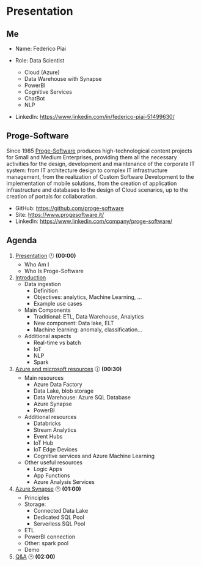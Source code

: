 # Presentation

## Me

- Name: Federico Piai
- Role: Data Scientist
    - Cloud (Azure)
    - Data Warehouse with Synapse
    - PowerBI
    - Cognitive Services
    - ChatBot
    - NLP

- LinkedIn: https://www.linkedin.com/in/federico-piai-51499630/

## Proge-Software

Since 1985 [Proge-Software](https://www.progesoftware.it/) produces high-technological content projects for Small and Medium Enterprises, providing them all the necessary activities for the design, development and maintenance of the corporate IT system: from IT architecture design to complex IT infrastructure management, from the realization of Custom Software Development to the implementation of mobile solutions, from the creation of application infrastructure and databases to the design of Cloud scenarios, up to the creation of portals for collaboration.

- GitHub: https://github.com/proge-software
- Site: https://www.progesoftware.it/
- LinkedIn: https://www.linkedin.com/company/proge-software/

## Agenda

1. [Presentation](01.presentation.md) :clock12: **(00:00)**
   - Who Am I
   - Who Is Proge-Software
1. [Introduction](02.introduction.md)
   - Data ingestion
     - Definition
     - Objectives: analytics, Machine Learning, ...
     - Example use cases
   - Main Components
     - Traditional: ETL, Data Warehouse, Analytics
     - New component: Data lake, ELT
     - Machine learning: anomaly, classification...
   - Additional aspects
     - Real-time vs batch
     - IoT
     - NLP
     - Spark
1. [Azure and microsoft resources](03.azure-cognitive-services.md) :clock1230: **(00:30)**
   - Main resources
     - Azure Data Factory
     - Data Lake, blob storage
     - Data Warehouse: Azure SQL Database
     - Azure Synapse
     - PowerBI
   - Additional resources
     - Databricks
     - Stream Analytics
     - Event Hubs
     - IoT Hub
     - IoT Edge Devices
     - Cognitive services and Azure Machine Learning
   - Other useful resources
     - Logic Apps
     - App Functions
     - Azure Analysis Services
1. [Azure Synapse](04.tgbot-go.md) :clock1: **(01:00)**
   - Principles
   - Storage:
     - Connected Data Lake
     - Dedicated SQL Pool
     - Serverless SQL Pool
   - ETL
   - PowerBI connection
   - Other: spark pool
   - Demo
1. [Q&A](08.q&a.md) :clock2: **(02:00)**
